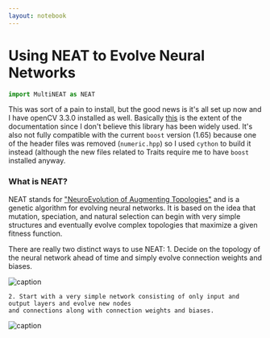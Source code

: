 ```yaml
---
layout: notebook
---
```


# Using NEAT to Evolve Neural Networks


```python
import MultiNEAT as NEAT
```

This was sort of a pain to install, but the good news is it's all set up now and I have openCV 3.3.0 installed as well.  Basically [this](http://multineat.com/docs.html) is the extent of the documentation since I don't believe this library has been widely used.  It's also not fully compatible with the current `boost` version (1.65) because one of the header files was removed (`numeric.hpp`) so I used `cython` to build it instead (although the new files related to Traits require me to have `boost` installed anyway.

### What is NEAT?

NEAT stands for ["NeuroEvolution of Augmenting Topologies"](https://en.wikipedia.org/wiki/Neuroevolution_of_augmenting_topologies) and is a genetic algorithm for evolving neural networks.  It is based on the idea that mutation, speciation, and natural selection can begin with very simple structures and eventually evolve complex topologies that maximize a given fitness function.

There are really two distinct ways to use NEAT:
    1. Decide on the topology of the neural network ahead of time and simply evolve connection
    weights and biases.

![caption](files/PreDetermTopo.png)

    2. Start with a very simple network consisting of only input and output layers and evolve new nodes
    and connections along with connection weights and biases.

![caption](files/EvolvedTopo.png)
